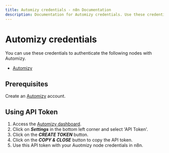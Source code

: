 ```yaml
---
title: Automizy credentials - n8n Documentation
description: Documentation for Automizy credentials. Use these credentials to authenticate Automizy in n8n, a workflow automation platform.
---
```


# Automizy credentials

You can use these credentials to authenticate the following nodes with Automizy.

- [Automizy](/integrations/builtin/app-nodes/n8n-nodes-base.automizy/)

## Prerequisites

Create an [Automizy](https://automizy.com/) account.

## Using API Token

1. Access the [Automizy dashboard](https://app.automizy.com/dashboard).
2. Click on ***Settings*** in the bottom left corner and select 'API Token'.
3. Click on the ***CREATE TOKEN*** button.
4. Click on the ***COPY & CLOSE*** button to copy the API token.
5. Use this API token with your Auotmizy node credentials in n8n.

